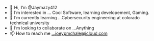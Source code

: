 - 👋 Hi, I’m @Jaymazy412
- 👀 I’m interested in ... Cool Software, learning developement, Gaming.
- 🌱 I’m currently learning ...Cybersecurity engineering at colorado technical university
- 💞️ I’m looking to collaborate on ...Anything
- 📫 How to reach me ...joeypmchale@icloud.com

<!---
Jaymazy412/Jaymazy412 is a ✨ special ✨ repository because its `README.md` (this file) appears on your GitHub profile.
You can click the Preview link to take a look at your changes.
--->
